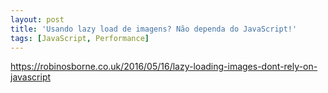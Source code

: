 ```yaml
---
layout: post
title: 'Usando lazy load de imagens? Não dependa do JavaScript!'
tags: [JavaScript, Performance]
---
```


<https://robinosborne.co.uk/2016/05/16/lazy-loading-images-dont-rely-on-javascript>

